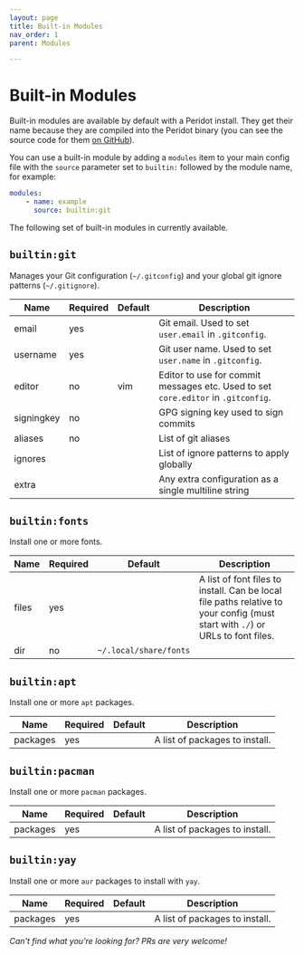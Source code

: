 ```yaml
---
layout: page
title: Built-in Modules
nav_order: 1
parent: Modules

---
```


# Built-in Modules

Built-in modules are available by default with a Peridot install. They get their name because they are compiled into the Peridot binary (you can see the source code for them [on GitHub](https://github.com/liamg/peridot/tree/main/internal/pkg/builtins)).

You can use a built-in module by adding a `modules` item to your main config file with the `source` parameter set to `builtin:` followed by the module name, for example:

```yaml
modules:
    - name: example
      source: builtin:git
```

The following set of built-in modules in currently available.

## `builtin:git`

Manages your Git configuration (`~/.gitconfig`) and your global git ignore patterns (`~/.gitignore`).

| Name        | Required | Default    | Description |
|-------------|----------|------------|-------------|
| email       | yes      |            | Git email. Used to set `user.email` in `.gitconfig`.
| username    | yes      |            | Git user name. Used to set `user.name` in `.gitconfig`.
| editor      | no       | vim        | Editor to use for commit messages etc. Used to set `core.editor` in `.gitconfig`.
| signingkey  | no       |            | GPG signing key used to sign commits
| aliases     | no       |            | List of git aliases
| ignores     |          |            | List of ignore patterns to apply globally
| extra       |          |            | Any extra configuration as a single multiline string

## `builtin:fonts`

Install one or more fonts.

| Name        | Required | Default    | Description |
|-------------|----------|------------|-------------|
| files       | yes      |            | A list of font files to install. Can be local file paths relative to your config (must start with `./`) or URLs to font files.
| dir         | no       | `~/.local/share/fonts` | 

## `builtin:apt`

Install one or more `apt` packages.

| Name        | Required | Default    | Description |
| ----------- | -------- | ---------- | ----------- |
| packages    | yes      |            | A list of packages to install.

## `builtin:pacman`

Install one or more `pacman` packages.

| Name        | Required | Default    | Description |
| ----------- | -------- | ---------- | ----------- |
| packages    | yes      |            | A list of packages to install.

## `builtin:yay`

Install one or more `aur` packages to install with `yay`.

| Name        | Required | Default    | Description |
| ----------- | -------- | ---------- | ----------- |
| packages    | yes      |            | A list of packages to install.

*Can't find what you're looking for? PRs are very welcome!*

